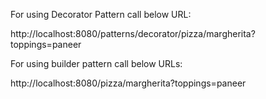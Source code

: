 For using Decorator Pattern call below URL:

http://localhost:8080/patterns/decorator/pizza/margherita?toppings=paneer


For using builder pattern call below URLs:

http://localhost:8080/pizza/margherita?toppings=paneer
